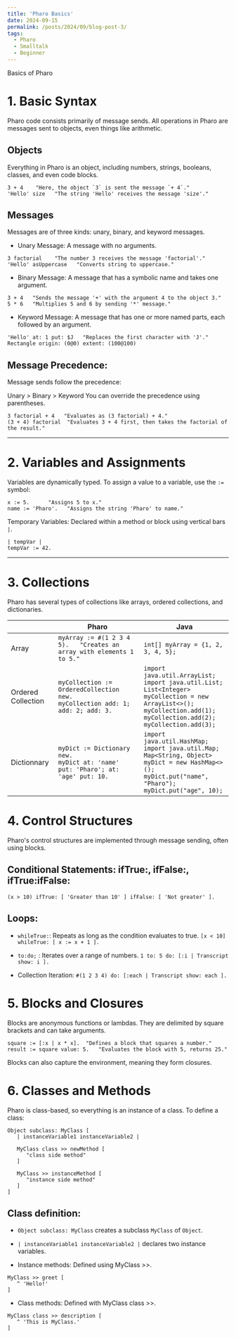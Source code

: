 ```yaml
---
title: 'Pharo Basics'
date: 2024-09-15
permalink: /posts/2024/09/blog-post-3/
tags:
  - Pharo
  - Smalltalk
  - Beginner
---
```


Basics of Pharo

# 1. Basic Syntax

Pharo code consists primarily of message sends. All operations in Pharo are messages sent to objects, even things like arithmetic.

## Objects
Everything in Pharo is an object, including numbers, strings, booleans, classes, and even code blocks.

```
3 + 4    "Here, the object `3` is sent the message `+ 4`."
'Hello' size   "The string 'Hello' receives the message 'size'."
```

## Messages
Messages are of three kinds: unary, binary, and keyword messages.

- Unary Message: A message with no arguments.
``` 
3 factorial    "The number 3 receives the message 'factorial'."
'Hello' asUppercase   "Converts string to uppercase."
```

- Binary Message: A message that has a symbolic name and takes one argument.
```
3 + 4   "Sends the message '+' with the argument 4 to the object 3."
5 * 6   "Multiplies 5 and 6 by sending '*' message."
```

- Keyword Message: A message that has one or more named parts, each followed by an argument.
```
'Hello' at: 1 put: $J   "Replaces the first character with 'J'."
Rectangle origin: (0@0) extent: (100@100) 
```

## Message Precedence: 
Message sends follow the precedence:

Unary > Binary > Keyword You can override the precedence using parentheses.

```
3 factorial + 4   "Evaluates as (3 factorial) + 4."
(3 + 4) factorial  "Evaluates 3 + 4 first, then takes the factorial of the result."
```

---

# 2. Variables and Assignments
Variables are dynamically typed. To assign a value to a variable, use the `:=` symbol:

```
x := 5.      "Assigns 5 to x."
name := 'Pharo'.   "Assigns the string 'Pharo' to name."
```

Temporary Variables: Declared within a method or block using vertical bars `|`.

```
| tempVar |
tempVar := 42.
```

---

# 3. Collections
Pharo has several types of collections like arrays, ordered collections, and dictionaries.

|  | Pharo | Java |
|-----------|-----------|-----------|
| Array | `myArray := #(1 2 3 4 5).   "Creates an array with elements 1 to 5."` | `int[] myArray = {1, 2, 3, 4, 5};` |
| Ordered Collection | `myCollection := OrderedCollection new.` <br> `myCollection add: 1; add: 2; add: 3.` | `import java.util.ArrayList;` <br> `import java.util.List;` <br> `List<Integer> myCollection = new ArrayList<>();` <br> `myCollection.add(1);` <br> `myCollection.add(2);` <br> `myCollection.add(3);` |
| Dictionnary | `myDict := Dictionary new.` <br>  `myDict at: 'name' put: 'Pharo'; at: 'age' put: 10.`| `import java.util.HashMap;` <br>  `import java.util.Map;` <br>  `Map<String, Object> myDict = new HashMap<>();` <br>  `myDict.put("name", "Pharo");` <br>  `myDict.put("age", 10);` |



# 4. Control Structures
Pharo's control structures are implemented through message sending, often using blocks.

## Conditional Statements: ifTrue:, ifFalse:, ifTrue:ifFalse:

`(x > 10) ifTrue: [ 'Greater than 10' ] ifFalse: [ 'Not greater' ].`

## Loops:

- `whileTrue:`: Repeats as long as the condition evaluates to true. `[x < 10] whileTrue: [ x := x + 1 ].`

- `to:do;` : Iterates over a range of numbers. `1 to: 5 do: [:i | Transcript show: i ].`

- Collection Iteration: `#(1 2 3 4) do: [:each | Transcript show: each ].`

# 5. Blocks and Closures
Blocks are anonymous functions or lambdas. They are delimited by square brackets and can take arguments.

```
square := [:x | x * x].  "Defines a block that squares a number."
result := square value: 5.   "Evaluates the block with 5, returns 25."
```

Blocks can also capture the environment, meaning they form closures.


# 6. Classes and Methods
Pharo is class-based, so everything is an instance of a class. To define a class:

```
Object subclass: MyClass [
   | instanceVariable1 instanceVariable2 |

   MyClass class >> newMethod [
      "class side method"
   ]

   MyClass >> instanceMethod [
      "instance side method"
   ]
]
```

## Class definition:

- `Object subclass: MyClass` creates a subclass `MyClass` of `Object`.
- `| instanceVariable1 instanceVariable2 |` declares two instance variables.

- Instance methods: Defined using MyClass >>.

```
MyClass >> greet [
   ^ 'Hello!'
]
```
 - Class methods: Defined with MyClass class >>.

```
MyClass class >> description [
   ^ 'This is MyClass.'
]
```
